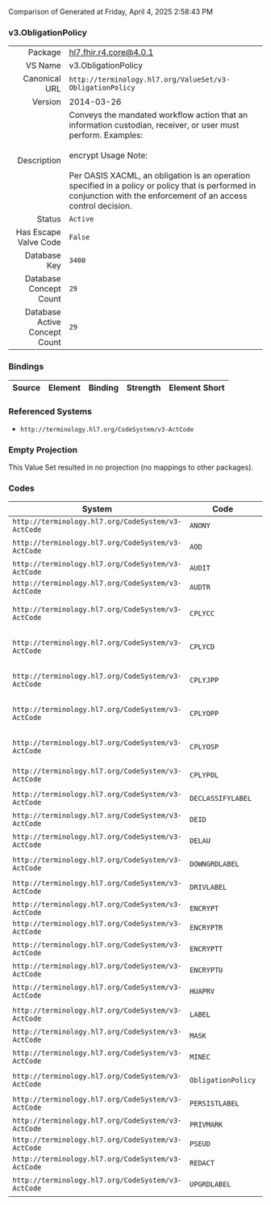 Comparison of 
Generated at Friday, April 4, 2025 2:58:43 PM

### v3.ObligationPolicy

|      |     |
| ---: | --- |
| Package | hl7.fhir.r4.core@4.0.1 |
| VS Name | v3.ObligationPolicy |
| Canonical URL | `http://terminology.hl7.org/ValueSet/v3-ObligationPolicy` |
| Version | 2014-03-26 |
| Description | Conveys the mandated workflow action that an information custodian, receiver, or user must perform.  Examples:<br/><br/>  encrypt  Usage Note:<br/><br/>Per OASIS XACML, an obligation is an operation specified in a policy or policy that is performed in conjunction with the enforcement of an access control decision. |
| Status | `Active` |
| Has Escape Valve Code | `False` |
| Database Key | `3400` |
| Database Concept Count | `29` |
| Database Active Concept Count | `29` |
### Bindings

| Source | Element | Binding | Strength | Element Short |
| ------ | ------- | ------- | -------- | ------------- |

### Referenced Systems

* `http://terminology.hl7.org/CodeSystem/v3-ActCode`
### Empty Projection

This Value Set resulted in no projection (no mappings to other packages).

### Codes

| System | Code | Display |
| ------ | ---- | ------- |
| `http://terminology.hl7.org/CodeSystem/v3-ActCode` | `ANONY` | anonymize |
| `http://terminology.hl7.org/CodeSystem/v3-ActCode` | `AOD` | accounting of disclosure |
| `http://terminology.hl7.org/CodeSystem/v3-ActCode` | `AUDIT` | audit |
| `http://terminology.hl7.org/CodeSystem/v3-ActCode` | `AUDTR` | audit trail |
| `http://terminology.hl7.org/CodeSystem/v3-ActCode` | `CPLYCC` | comply with confidentiality code |
| `http://terminology.hl7.org/CodeSystem/v3-ActCode` | `CPLYCD` | comply with consent directive |
| `http://terminology.hl7.org/CodeSystem/v3-ActCode` | `CPLYJPP` | comply with jurisdictional privacy policy |
| `http://terminology.hl7.org/CodeSystem/v3-ActCode` | `CPLYOPP` | comply with organizational privacy policy |
| `http://terminology.hl7.org/CodeSystem/v3-ActCode` | `CPLYOSP` | comply with organizational security policy |
| `http://terminology.hl7.org/CodeSystem/v3-ActCode` | `CPLYPOL` | comply with policy |
| `http://terminology.hl7.org/CodeSystem/v3-ActCode` | `DECLASSIFYLABEL` | declassify security label |
| `http://terminology.hl7.org/CodeSystem/v3-ActCode` | `DEID` | deidentify |
| `http://terminology.hl7.org/CodeSystem/v3-ActCode` | `DELAU` | delete after use |
| `http://terminology.hl7.org/CodeSystem/v3-ActCode` | `DOWNGRDLABEL` | downgrade security label |
| `http://terminology.hl7.org/CodeSystem/v3-ActCode` | `DRIVLABEL` | derive security label |
| `http://terminology.hl7.org/CodeSystem/v3-ActCode` | `ENCRYPT` | encrypt |
| `http://terminology.hl7.org/CodeSystem/v3-ActCode` | `ENCRYPTR` | encrypt at rest |
| `http://terminology.hl7.org/CodeSystem/v3-ActCode` | `ENCRYPTT` | encrypt in transit |
| `http://terminology.hl7.org/CodeSystem/v3-ActCode` | `ENCRYPTU` | encrypt in use |
| `http://terminology.hl7.org/CodeSystem/v3-ActCode` | `HUAPRV` | human approval |
| `http://terminology.hl7.org/CodeSystem/v3-ActCode` | `LABEL` | assign security label |
| `http://terminology.hl7.org/CodeSystem/v3-ActCode` | `MASK` | mask |
| `http://terminology.hl7.org/CodeSystem/v3-ActCode` | `MINEC` | minimum necessary |
| `http://terminology.hl7.org/CodeSystem/v3-ActCode` | `ObligationPolicy` | obligation policy |
| `http://terminology.hl7.org/CodeSystem/v3-ActCode` | `PERSISTLABEL` | persist security label |
| `http://terminology.hl7.org/CodeSystem/v3-ActCode` | `PRIVMARK` | privacy mark |
| `http://terminology.hl7.org/CodeSystem/v3-ActCode` | `PSEUD` | pseudonymize |
| `http://terminology.hl7.org/CodeSystem/v3-ActCode` | `REDACT` | redact |
| `http://terminology.hl7.org/CodeSystem/v3-ActCode` | `UPGRDLABEL` | upgrade security label |
